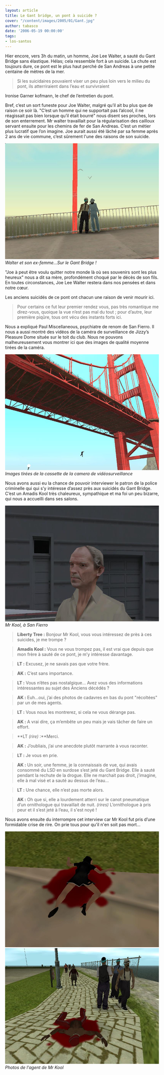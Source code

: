 ```yaml
---
layout: article
title: Le Gant bridge, un pont à suicide ?
cover: "/content/images/2005/01/Gant.jpg"
author: tabasco
date: '2006-05-19 00:00:00'
tags:
- los-santos
---
```


Hier encore, vers 3h du matin, un homme, Joe Lee Walter, a sauté du Gant Bridge sans élastique. Hélas; cela ressemble fort à un suicide. La chute est toujours dure, ce pont est le plus haut perché de San Andreas à une petite centaine de mètres de la mer.

> Si les suicidaires pouvaient viser un peu plus loin vers le milieu du pont, ils atterriraient dans l’eau et survivraient

Ironise Garner kofmann, le chef de l’entretien du pont.

Bref, c’est un sort funeste pour Joe Walter, malgré qu’il ait bu plus que de raison ce soir là. "C’est un homme qui ne supportait pas l’alcool, il ne réagissait pas bien lorsque qu’il était bourré" nous disent ses proches, lors de son enterrement. Mr walter travaillait pour la régularisation des cailloux servant ensuite pour les chemins de fer de San Andreas. C’est un métier plus lucratif que l’on imagine. Joe aurait aussi été lâché par sa femme après 2 ans de vie commune, c’est sûrement l'une des raisons de son suicide.

![Walter et son ex-femme...Sur le Gant Bridge !](/content/images/2005/01/Walter___wife.jpg)
_Walter et son ex-femme...Sur le Gant Bridge !_

"Joe à peut être voulu quitter notre monde là où ses souvenirs sont les plus heureux" nous a dit sa mère, profondément choqué par le décès de son fils. En toutes circonstances, Joe Lee Walter restera dans nos pensées et dans notre cœur.

Les anciens suicidés de ce pont ont chacun une raison de venir mourir ici.

> Pour certains ce fut leur premier rendez vous, pas très romantique me direz-vous, quoique la vue n’est pas mal du tout&nbsp;; pour d’autre, leur première piqûre, tous ont vécu des instants forts ici.

Nous a expliqué Paul Miscellaneous, psychiatre de renom de San Fierro. Il nous a aussi montré des vidéos de la caméra de&nbsp;surveillance de Jizzy’s Pleasure Dome située sur le toit du club. Nous ne pouvons malheureusement vous montrer ici que des images de qualité moyenne tirées de la caméra.

![Images tirées de la cassette de la camera de vidéosurveillance](/content/images/2005/01/Saut_1.jpg)
_Images tirées de la cassette de la camera de vidéosurveillance_

Nous avons aussi eu la chance de pouvoir interviewer le patron de la police criminelle qui qui s’y intéresse d’assez près aux suicidés du Gant Bridge. C’est un Amadis Kool très chaleureux, sympathique et ma foi un peu bizarre, qui nous a accueilli dans ses salons.

![Mr Kool, à San Fierro](/content/images/2005/01/amadis.jpg)
_Mr Kool, à San Fierro_

> **Liberty Tree&nbsp;:** Bonjour Mr Kool, vous vous intéressez de près à ces suicides, je me trompe&nbsp;?

> **Amadis Kool&nbsp;:** Vous ne vous trompez pas, il est vrai que depuis que mon frère à sauté de ce pont, je m’y intéresse davantage.

> **LT&nbsp;:** Excusez, je ne savais pas que votre frère.

> **AK&nbsp;:** C’est sans importance.

> **LT&nbsp;:** Vous n’êtes pas nostalgique... Avez vous des informations intéressantes au sujet des Anciens décédés&nbsp;?

> **AK&nbsp;:** Euh…oui, j’ai des photos de cadavres en bas du pont "récoltées" par un de mes agents.

> **LT&nbsp;:** Vous nous les montrerez, si cela ne vous dérange pas.

> **AK&nbsp;:** A vrai dire, ça m’embête un peu mais je vais tâcher de faire un effort.

> \*\*LT _(rire)_ :\*\*Merci.

> **AK&nbsp;:** J’oubliais, j’ai une anecdote plutôt marrante à vous raconter.

> **LT&nbsp;:** Je vous en prie.

> **AK&nbsp;:** Un soir, une femme, je la connaissais de vue, qui avais consommé du LSD en surdose s’est jeté du Gant Bridge. Elle à sauté pendant la rechute de la drogue. Elle ne marchait pas droit, j’imagine, elle à mal visé et a&nbsp;sauté au dessus de l’eau…

> **LT&nbsp;:** Une chance, elle n’est pas morte alors.

> **AK&nbsp;:** Oh que si, elle a lourdement atterri sur le canot pneumatique d’un ornithologue qui travaillait de nuit. _(rires)_ L’ornithologue à pris peur et il s’est jeté à l’eau, il&nbsp;s'est noyé&nbsp;!

Nous avons ensuite du&nbsp;interrompre cet interview&nbsp;car Mr Kool fut pris d’une formidable crise de rire. On prie tous pour qu’il n'en soit pas mort…

![](/content/images/2005/01/cadavre1.jpg)
![Photos de l'agent de Mr Kool](/content/images/2005/01/cadavre2.jpg)
_Photos de l'agent de Mr Kool_